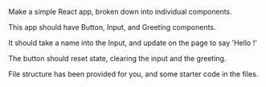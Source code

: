 Make a simple React app, broken down into individual components.

This app should have Button, Input, and Greeting components.

It should take a name into the Input, and update on the page to say 'Hello <name>!'

The button should reset state, clearing the input and the greeting.

File structure has been provided for you, and some starter code in the files.
